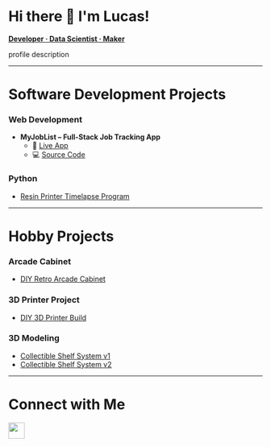 # Hi there 👋 I'm Lucas!
**[Developer · Data Scientist · Maker](https://www.linkedin.com/in/lucas-castelein-bb885b1a0)**  

profile description

---

# Software Development Projects

### Web Development
- **MyJobList – Full-Stack Job Tracking App**
  - 🔗 [Live App](https://myjoblist.vercel.app/)
  - 💻 [Source Code](https://github.com/Luluanaki/jobhunter)

### Python
- [Resin Printer Timelapse Program](https://github.com/Luluanaki/Resin-Timelapse.git)

---

# Hobby Projects

### Arcade Cabinet
- [DIY Retro Arcade Cabinet](https://github.com/Luluanaki/diy-retro-arcade)

### 3D Printer Project
- [DIY 3D Printer Build](https://github.com/Luluanaki/diy-crtsn-3dprinter)

### 3D Modeling
- [Collectible Shelf System v1](https://www.thingiverse.com/thing:6719204)  
- [Collectible Shelf System v2](https://www.thingiverse.com/thing:6981411/comments)

---

# Connect with Me
<a href="https://www.linkedin.com/in/lucas-castelein-bb885b1a0">
  <img src="https://cdn.jsdelivr.net/npm/simple-icons@v3/icons/linkedin.svg" width="32" height="32" />
</a>
